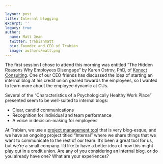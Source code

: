 ```yaml
---

layout: post
title: Internal blogging
excerpt: ''
legacy: true
author:
  name: Matt Dean
  twitter: trabianmatt
  bio: Founder and CEO of Trabian
  image: authors/matt.png
---
```


<p>The first session I chose to attend this morning was entitled &#8220;The Hidden Reasons Why Employees Disengage&#8221; by Karen Ostrov, PhD, of <a href="http://www.konectconsult.com">Konect Consulting</a>.  One of our <span class="caps">CEO</span> friends has discussed the idea of starting an internal blog at his credit union geared towards the employees, so I wanted to learn more about the employee dynamic at CUs.</p>
<p>Several of the &#8220;Characteristics of a Psychologically Healthy Work Place&#8221; presented seem to be well-suited to internal blogs:</p>
<ul>
<li>Clear, candid communications</li>
<li>Recognition for individual and team performance</li>
<li>A voice in decision-making for employees</li>
</ul>
<p>At Trabian, we use a <a href="http://basecamphq.com/?referrer=trabian">project management tool</a> that is very blog-esque, and we have an ongoing project titled &#8220;Internal&#8221; where we share things that we want to communicate to the rest of our team.  It&#8217;s been a great tool for us, but we&#8217;re a small company.  I&#8217;d like to have a better idea of how this might play out in a credit union.  Are any of you considering an internal blog, or do you already have one?  What are your experiences?</p>